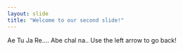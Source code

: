 ```yaml
---
layout: slide
title: "Welcome to our second slide!"
---
```

Ae Tu Ja Re.... 
Abe chal na..
Use the left arrow to go back!
